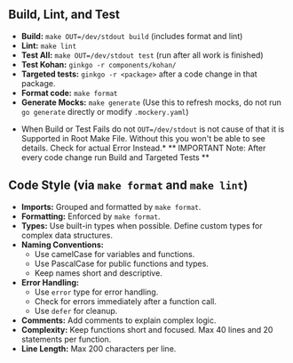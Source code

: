 ## Build, Lint, and Test

- **Build:** `make OUT=/dev/stdout build` (includes format and lint)
- **Lint:** `make lint`
- **Test All:** `make OUT=/dev/stdout test` (run after all work is finished)
- **Test Kohan:** `ginkgo -r components/kohan/`
- **Targeted tests:** `ginkgo -r <package>` after a code change in that package.
- **Format code:** `make format`
- **Generate Mocks:** `make generate` (Use this to refresh mocks, do not run `go generate` directly or modify `.mockery.yaml`)

* When Build or Test Fails do not `OUT=/dev/stdout` is not cause of that it is Supported in Root Make File.
Without this you won't be able to see details. Check for actual Error Instead.*
** IMPORTANT Note: After every code change run Build and Targeted Tests **

## Code Style (via `make format` and `make lint`)

- **Imports:** Grouped and formatted by `make format`.
- **Formatting:** Enforced by `make format`.
- **Types:** Use built-in types when possible. Define custom types for complex data structures.
- **Naming Conventions:**
    - Use camelCase for variables and functions.
    - Use PascalCase for public functions and types.
    - Keep names short and descriptive.
- **Error Handling:**
    - Use `error` type for error handling.
    - Check for errors immediately after a function call.
    - Use `defer` for cleanup.
- **Comments:** Add comments to explain complex logic.
- **Complexity:** Keep functions short and focused. Max 40 lines and 20 statements per function.
- **Line Length:** Max 200 characters per line.
